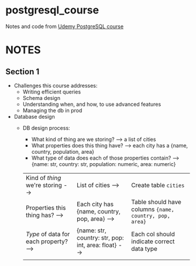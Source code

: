 # postgresql_course
Notes and code from [Udemy PostgreSQL course](https://www.udemy.com/course/sql-and-postgresql)


# NOTES

## Section 1
- Challenges this course addresses:
  - Writing efficient queries
  - Schema design
  - Understanding when, and how, to use advanced features
  - Managing the db in prod
- Database design
  - DB design process:
    - What kind of thing are we storing? --> a list of cities
    - What properties does this thing have? --> each city has a {name, country, population, area}
    - What type of data does each of those properties contain? --> {name: str, country: str, population: numeric, area: numeric}  

    |  |  |  |
    |------------------------------------|------------------|--------------------------------|   
    | Kind of _thing_ we're storing --> | List of cities --> | Create table `cities` |
    | Properties this thing has? --> | Each city has {name, country, pop, area} --> | Table should have columns `{name, country, pop, area}` |  
    | _Type_ of data for each property? --> | {name: str, country: str, pop: int, area: float} --> | Each col should indicate correct data type | 
    | | | | 




